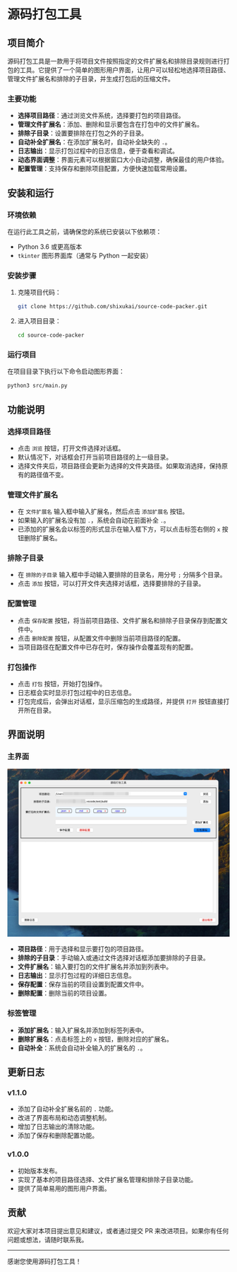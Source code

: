 
# 源码打包工具

## 项目简介

源码打包工具是一款用于将项目文件按照指定的文件扩展名和排除目录规则进行打包的工具。它提供了一个简单的图形用户界面，让用户可以轻松地选择项目路径、管理文件扩展名和排除的子目录，并生成打包后的压缩文件。

### 主要功能

- **选择项目路径**：通过浏览文件系统，选择要打包的项目路径。
- **管理文件扩展名**：添加、删除和显示要包含在打包中的文件扩展名。
- **排除子目录**：设置要排除在打包之外的子目录。
- **自动补全扩展名**：在添加扩展名时，自动补全缺失的 `.`。
- **日志输出**：显示打包过程中的日志信息，便于查看和调试。
- **动态界面调整**：界面元素可以根据窗口大小自动调整，确保最佳的用户体验。
- **配置管理**：支持保存和删除项目配置，方便快速加载常用设置。

## 安装和运行

### 环境依赖

在运行此工具之前，请确保您的系统已安装以下依赖项：

- Python 3.6 或更高版本
- `tkinter` 图形界面库（通常与 Python 一起安装）

### 安装步骤

1. 克隆项目代码：
   ```bash
   git clone https://github.com/shixukai/source-code-packer.git
   ```
2. 进入项目目录：
   ```bash
   cd source-code-packer
   ```

### 运行项目

在项目目录下执行以下命令启动图形界面：

```bash
python3 src/main.py
```

## 功能说明

### 选择项目路径

- 点击 `浏览` 按钮，打开文件选择对话框。
- 默认情况下，对话框会打开当前项目路径的上一级目录。
- 选择文件夹后，项目路径会更新为选择的文件夹路径。如果取消选择，保持原有的路径值不变。

### 管理文件扩展名

- 在 `文件扩展名` 输入框中输入扩展名，然后点击 `添加扩展名` 按钮。
- 如果输入的扩展名没有加 `.`，系统会自动在前面补全 `.`。
- 已添加的扩展名会以标签的形式显示在输入框下方，可以点击标签右侧的 `x` 按钮删除扩展名。

### 排除子目录

- 在 `排除的子目录` 输入框中手动输入要排除的目录名，用分号 `;` 分隔多个目录。
- 点击 `添加` 按钮，可以打开文件夹选择对话框，选择要排除的子目录。

### 配置管理

- 点击 `保存配置` 按钮，将当前项目路径、文件扩展名和排除子目录保存到配置文件中。
- 点击 `删除配置` 按钮，从配置文件中删除当前项目路径的配置。
- 当项目路径在配置文件中已存在时，保存操作会覆盖现有的配置。

### 打包操作

- 点击 `打包` 按钮，开始打包操作。
- 日志框会实时显示打包过程中的日志信息。
- 打包完成后，会弹出对话框，显示压缩包的生成路径，并提供 `打开` 按钮直接打开所在目录。

## 界面说明

### 主界面

![主界面](./docs/main_interface.jpeg)

- **项目路径**：用于选择和显示要打包的项目路径。
- **排除的子目录**：手动输入或通过文件选择对话框添加要排除的子目录。
- **文件扩展名**：输入要打包的文件扩展名并添加到列表中。
- **日志输出**：显示打包过程的详细日志信息。
- **保存配置**：保存当前的项目设置到配置文件中。
- **删除配置**：删除当前的项目设置。

### 标签管理

- **添加扩展名**：输入扩展名并添加到标签列表中。
- **删除扩展名**：点击标签上的 `x` 按钮，删除对应的扩展名。
- **自动补全**：系统会自动补全输入的扩展名的 `.`。

## 更新日志

### v1.1.0

- 添加了自动补全扩展名前的 `.` 功能。
- 改进了界面布局和动态调整机制。
- 增加了日志输出的清除功能。
- 添加了保存和删除配置功能。

### v1.0.0

- 初始版本发布。
- 实现了基本的项目路径选择、文件扩展名管理和排除子目录功能。
- 提供了简单易用的图形用户界面。

## 贡献

欢迎大家对本项目提出意见和建议，或者通过提交 PR 来改进项目。如果你有任何问题或想法，请随时联系我。

---

感谢您使用源码打包工具！
